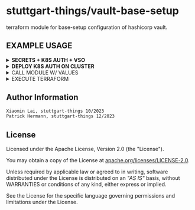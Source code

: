 # stuttgart-things/vault-base-setup

terraform module for base-setup configuration of hashicorp vault.

## EXAMPLE USAGE

<details><summary><b>SECRETS + K8S AUTH + VSO</b></summary>

```hcl
module "vault-secrets-setup" {
  source = "../../vault-base-setup/"
  kubeconfig_path = "/home/sthings/.kube/demo"
  vault_addr = "https://vault.demo.sthings-vsphere.labul.sva.de"
  createDefaultAdminPolicy = true
  csi_enabled = true
  vso_enabled = true
  cluster_name = "demo"
  enableApproleAuth = false
  secret_engines = [
    {
      path         = "apps"
      name         = "demo"
      description  = "minio app secrets"
      data_json    = <<EOT
      {
        "accessKey": "this",
        "secretKey": "andThat"
      }
      EOT
    }
  ]
  kv_policies = [
    {
      name         = "read-demo"
      capabilities = <<EOF
path "apps/data/demo" {
   capabilities = ["read"]
}
path "apps/metadata/demo" {
   capabilities = ["read"]
}
EOF
    }
  ]
  k8s_auths = [
    {
      name = "dev"
      namespace = "default"
      token_policies = ["read-demo"]
      token_ttl = 3600
    }
  ]
}
```

```bash
export VAULT_TOKEN=<TOKEN>
terraform init --upgrade
terraform apply
```

```yaml
---
apiVersion: secrets.hashicorp.com/v1beta1
kind: VaultStaticSecret
metadata:
  name: vault-static-apps1
  namespace: default
spec:
  vaultAuthRef: dev
  mount: apps
  type: kv-v2
  path: demo
  refreshAfter: 10s
  destination:
    create: true
    name: vso-app
```


</details>


<details><summary><b>DEPLOY K8S AUTH ON CLUSTER</b></summary>

```hcl
module "vault-base-setup" {
  source = "github.com/stuttgart-things/vault-base-setup"
  vault_addr = "https://vault.dev11.4sthings.tiab.ssc.sva.de"
  cluster_name = "labul-app1"
  kubeconfig_path = "/home/sthings/.kube/labul-app1"
  csi_enabled = true
  namespace_csi = "vault"
  vso_enabled = true
  namespace_vso = "vault"
  k8s_auths = [
    {
	name = "dev"
	namespace = "default"
	token_policies = ["read-all-s3-kvv2", "read-write-all-s3-kvv2"]
	token_ttl = 3600
    },
  ]
}
```

```bash
# ONLY APPLY IF VSO IS ENABLED
kubectl apply -f https://raw.githubusercontent.com/hashicorp/vault-secrets-operator/main/chart/crds/secrets.hashicorp.com_vaultconnections.yaml
kubectl apply -f https://raw.githubusercontent.com/hashicorp/vault-secrets-operator/main/chart/crds/secrets.hashicorp.com_vaultauths.yaml

export VAULT_TOKEN=<TOKEN>
terraform init --upgrade
terraform apply
```

</details>


<details><summary>CALL MODULE W/ VALUES</summary>

```hcl
module "vault-base-setup" {
  source = "github.com/stuttgart-things/vault-base-setup"
  createDefaultAdminPolicy = true
  secret_engines = [
    {
      path         = "cloud"
      name         = "vsphere"
      description  = "vsphere secrets",
      data_json    = <<EOT
      {
        "ip": "10.31.101.51"
      }
      EOT
    },
    {
      path         = "apps"
      name         = "s3"
      description  = "minio s3 secrets"
      data_json    = <<EOT
      {
        "accessKey": "this",
        "secretKey": "andThat"
      }
      EOT
    }
  ]
  kv_policies = [
    {
      name         = "read-all-s3-kvv2"
      capabilities = <<EOF
path "s3-*/*" {
    capabilities = ["list", "read"]
}
EOF
    },
    {
      name         = "read-write-all-s3-kvv2"
      capabilities = <<EOF
path "s3-*/*" {
    capabilities = ["create", "read", "update", "patch", "list"]
}
EOF
    }
  ]
  enableApproleAuth = true
  approle_roles = [
    {
      name         = "s3"
      token_policies = ["read-all-s3-kvv2", "read-write-all-s3-kvv2"]
    },
    {
      name         = "s4"
      token_policies = ["read-all-s3-kvv2"]
    }
  ]
  enableUserPass = true
  user_list = [
    {
      path         = "auth/userpass/users/user1"
      data_json    = <<EOT
      {
        "password": "helloGitHub",
        "policies": ""read-all-s3-kvv2", "read-write-all-s3-kvv2", "admin"
      }
      EOT
  }
  ]
  kubeconfig_path = "/home/sthings/.kube/labda-app"
  k8s_auths = [
    {
      name = "dev"
      namespace = "default"
      token_policies = ["read-all-s3-kvv2", "read-write-all-s3-kvv2"]
      token_ttl = 3600
    },
    {
      name = "cicd"
      namespace = "tektoncd"
      token_policies = ["read-all-tektoncd-kvv2"]
      token_ttl = 3600
    }
  ]
}

output "role_id" {
    value = module.vault-base-setup.role_id
}

output "secret_id" {
    value = module.vault-base-setup.secret_id
}
```

</details>

<details><summary>EXECUTE TERRAFORM</summary>

```bash
export VAULT_ADDR=${VAULT_ADDR}
export VAULT_TOKEN=${VAULT_TOKEN}

terraform init
terraform validate
terraform plan
terraform apply
```

</details>

## Author Information

```bash
Xiaomin Lai, stuttgart-things 10/2023
Patrick Hermann, stuttgart-things 12/2023
```

## License

Licensed under the Apache License, Version 2.0 (the "License").

You may obtain a copy of the License at [apache.org/licenses/LICENSE-2.0](http://www.apache.org/licenses/LICENSE-2.0).

Unless required by applicable law or agreed to in writing, software distributed under the License is distributed on an _"AS IS"_ basis, without WARRANTIES or conditions of any kind, either express or implied.

See the License for the specific language governing permissions and limitations under the License.
